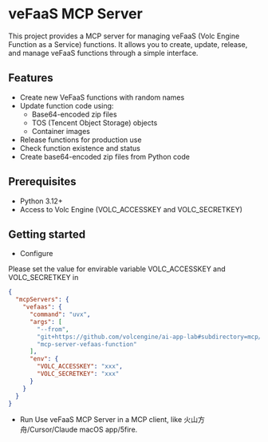 # veFaaS MCP Server

This project provides a MCP server for managing veFaaS (Volc Engine Function as a Service) functions. It allows you to create, update, release, and manage veFaaS functions through a simple interface.

## Features

- Create new VeFaaS functions with random names
- Update function code using:
  - Base64-encoded zip files
  - TOS (Tencent Object Storage) objects
  - Container images
- Release functions for production use
- Check function existence and status
- Create base64-encoded zip files from Python code

## Prerequisites

- Python 3.12+
- Access to Volc Engine (VOLC_ACCESSKEY and VOLC_SECRETKEY)

## Getting started

- Configure

Please set the value for envirable variable VOLC_ACCESSKEY and VOLC_SECRETKEY in [](./mcp.json)

```json
{
  "mcpServers": {
    "vefaas": {
      "command": "uvx",
      "args": [
        "--from",
        "git+https://github.com/volcengine/ai-app-lab#subdirectory=mcp/server/mcp_server_vefaas_function",
        "mcp-server-vefaas-function"
      ],
      "env": {
        "VOLC_ACCESSKEY": "xxx",
        "VOLC_SECRETKEY": "xxx"
      }
    }
  }
}
```

- Run
Use veFaaS MCP Server in a MCP client, like 火山方舟/Cursor/Claude macOS app/5fire.
